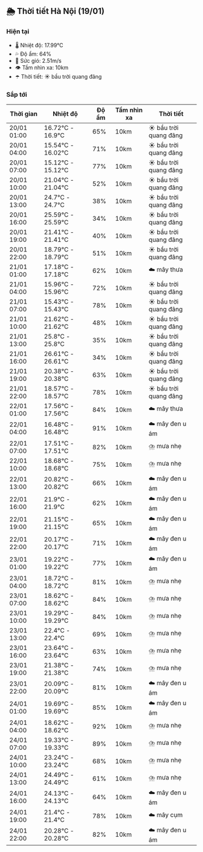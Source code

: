 ## 🌦️ Thời tiết Hà Nội (19/01)

### Hiện tại

- 🌡️ Nhiệt độ: 17.99℃
- 💦 Độ ẩm: 64%
- 💨 Sức gió: 2.51m/s
- 👁️ Tầm nhìn xa: 10km
- ☂️ Thời tiết: ☀️ bầu trời quang đãng

### Sắp tới

| Thời gian | Nhiệt độ | Độ ẩm | Tầm nhìn xa | Thời tiết |
| --- | --- | --- | --- | --- |
| 20/01 01:00 | 16.72℃ - 16.9℃ | 65% | 10km | ☀️ bầu trời quang đãng |
| 20/01 04:00 | 15.54℃ - 16.02℃ | 71% | 10km | ☀️ bầu trời quang đãng |
| 20/01 07:00 | 15.12℃ - 15.12℃ | 77% | 10km | ☀️ bầu trời quang đãng |
| 20/01 10:00 | 21.04℃ - 21.04℃ | 52% | 10km | ☀️ bầu trời quang đãng |
| 20/01 13:00 | 24.7℃ - 24.7℃ | 38% | 10km | ☀️ bầu trời quang đãng |
| 20/01 16:00 | 25.59℃ - 25.59℃ | 34% | 10km | ☀️ bầu trời quang đãng |
| 20/01 19:00 | 21.41℃ - 21.41℃ | 40% | 10km | ☀️ bầu trời quang đãng |
| 20/01 22:00 | 18.79℃ - 18.79℃ | 51% | 10km | ☀️ bầu trời quang đãng |
| 21/01 01:00 | 17.18℃ - 17.18℃ | 62% | 10km | ☁️ mây thưa |
| 21/01 04:00 | 15.96℃ - 15.96℃ | 72% | 10km | ☀️ bầu trời quang đãng |
| 21/01 07:00 | 15.43℃ - 15.43℃ | 78% | 10km | ☀️ bầu trời quang đãng |
| 21/01 10:00 | 21.62℃ - 21.62℃ | 48% | 10km | ☀️ bầu trời quang đãng |
| 21/01 13:00 | 25.8℃ - 25.8℃ | 35% | 10km | ☀️ bầu trời quang đãng |
| 21/01 16:00 | 26.61℃ - 26.61℃ | 34% | 10km | ☀️ bầu trời quang đãng |
| 21/01 19:00 | 20.38℃ - 20.38℃ | 63% | 10km | ☀️ bầu trời quang đãng |
| 21/01 22:00 | 18.57℃ - 18.57℃ | 78% | 10km | ☀️ bầu trời quang đãng |
| 22/01 01:00 | 17.56℃ - 17.56℃ | 84% | 10km | ☁️ mây thưa |
| 22/01 04:00 | 16.48℃ - 16.48℃ | 91% | 10km | ☁️ mây đen u ám |
| 22/01 07:00 | 17.51℃ - 17.51℃ | 82% | 10km | ⛈️ mưa nhẹ |
| 22/01 10:00 | 18.68℃ - 18.68℃ | 75% | 10km | ⛈️ mưa nhẹ |
| 22/01 13:00 | 20.82℃ - 20.82℃ | 66% | 10km | ☁️ mây đen u ám |
| 22/01 16:00 | 21.9℃ - 21.9℃ | 62% | 10km | ☁️ mây đen u ám |
| 22/01 19:00 | 21.15℃ - 21.15℃ | 65% | 10km | ☁️ mây đen u ám |
| 22/01 22:00 | 20.17℃ - 20.17℃ | 71% | 10km | ☁️ mây đen u ám |
| 23/01 01:00 | 19.22℃ - 19.22℃ | 77% | 10km | ☁️ mây đen u ám |
| 23/01 04:00 | 18.72℃ - 18.72℃ | 81% | 10km | ⛈️ mưa nhẹ |
| 23/01 07:00 | 18.62℃ - 18.62℃ | 84% | 10km | ⛈️ mưa nhẹ |
| 23/01 10:00 | 19.29℃ - 19.29℃ | 84% | 10km | ⛈️ mưa nhẹ |
| 23/01 13:00 | 22.4℃ - 22.4℃ | 69% | 10km | ⛈️ mưa nhẹ |
| 23/01 16:00 | 23.64℃ - 23.64℃ | 63% | 10km | ⛈️ mưa nhẹ |
| 23/01 19:00 | 21.38℃ - 21.38℃ | 74% | 10km | ⛈️ mưa nhẹ |
| 23/01 22:00 | 20.09℃ - 20.09℃ | 81% | 10km | ☁️ mây đen u ám |
| 24/01 01:00 | 19.69℃ - 19.69℃ | 85% | 10km | ☁️ mây đen u ám |
| 24/01 04:00 | 18.62℃ - 18.62℃ | 92% | 10km | ⛈️ mưa nhẹ |
| 24/01 07:00 | 19.33℃ - 19.33℃ | 89% | 10km | ⛈️ mưa nhẹ |
| 24/01 10:00 | 23.24℃ - 23.24℃ | 68% | 10km | ⛈️ mưa nhẹ |
| 24/01 13:00 | 24.49℃ - 24.49℃ | 61% | 10km | ⛈️ mưa nhẹ |
| 24/01 16:00 | 24.13℃ - 24.13℃ | 64% | 10km | ☁️ mây đen u ám |
| 24/01 19:00 | 21.4℃ - 21.4℃ | 78% | 10km | ☁️ mây cụm |
| 24/01 22:00 | 20.28℃ - 20.28℃ | 82% | 10km | ☁️ mây đen u ám |
